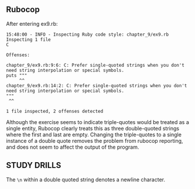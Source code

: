 ## Rubocop

After entering ex9.rb:

    15:48:00 - INFO - Inspecting Ruby code style: chapter_9/ex9.rb
    Inspecting 1 file
    C
    
    Offenses:
    
    chapter_9/ex9.rb:9:6: C: Prefer single-quoted strings when you don't need string interpolation or special symbols.
    puts """
         ^^
    chapter_9/ex9.rb:14:2: C: Prefer single-quoted strings when you don't need string interpolation or special symbols.
    """
     ^^
    
    1 file inspected, 2 offenses detected
    
Although the exercise seems to indicate triple-quotes would be treated as a single entity, Rubocop clearly treats this as 
three double-quoted strings where the first and last are empty. Changing the triple-quotes to a single instance of a 
double quote removes the problem from rubocop reporting, and does not seem to affect the output of the program.

## STUDY DRILLS

The `\n` within a double quoted string denotes a newline character.
